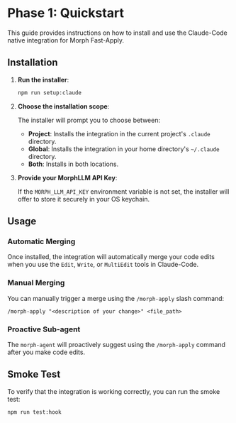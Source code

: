# Phase 1: Quickstart

This guide provides instructions on how to install and use the Claude-Code native integration for Morph Fast-Apply.

## Installation

1.  **Run the installer**:

    ```bash
    npm run setup:claude
    ```

2.  **Choose the installation scope**:

    The installer will prompt you to choose between:
    *   **Project**: Installs the integration in the current project's `.claude` directory.
    *   **Global**: Installs the integration in your home directory's `~/.claude` directory.
    *   **Both**: Installs in both locations.

3.  **Provide your MorphLLM API Key**:

    If the `MORPH_LLM_API_KEY` environment variable is not set, the installer will offer to store it securely in your OS keychain.

## Usage

### Automatic Merging

Once installed, the integration will automatically merge your code edits when you use the `Edit`, `Write`, or `MultiEdit` tools in Claude-Code.

### Manual Merging

You can manually trigger a merge using the `/morph-apply` slash command:

```
/morph-apply "<description of your change>" <file_path>
```

### Proactive Sub-agent

The `morph-agent` will proactively suggest using the `/morph-apply` command after you make code edits.

## Smoke Test

To verify that the integration is working correctly, you can run the smoke test:

```bash
npm run test:hook
```
